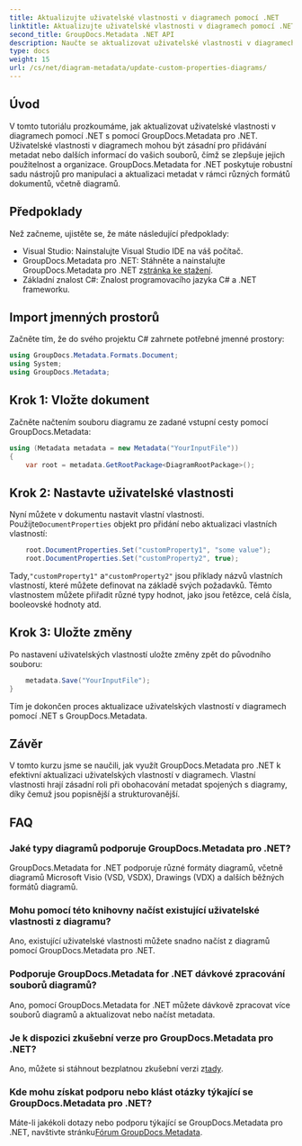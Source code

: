 ```yaml
---
title: Aktualizujte uživatelské vlastnosti v diagramech pomocí .NET
linktitle: Aktualizujte uživatelské vlastnosti v diagramech pomocí .NET
second_title: GroupDocs.Metadata .NET API
description: Naučte se aktualizovat uživatelské vlastnosti v diagramech pomocí .NET pomocí GroupDocs.Metadata for .NET. Snadno vylepšete metadata.
type: docs
weight: 15
url: /cs/net/diagram-metadata/update-custom-properties-diagrams/
---
```

## Úvod
V tomto tutoriálu prozkoumáme, jak aktualizovat uživatelské vlastnosti v diagramech pomocí .NET s pomocí GroupDocs.Metadata pro .NET. Uživatelské vlastnosti v diagramech mohou být zásadní pro přidávání metadat nebo dalších informací do vašich souborů, čímž se zlepšuje jejich použitelnost a organizace. GroupDocs.Metadata for .NET poskytuje robustní sadu nástrojů pro manipulaci a aktualizaci metadat v rámci různých formátů dokumentů, včetně diagramů.
## Předpoklady
Než začneme, ujistěte se, že máte následující předpoklady:
- Visual Studio: Nainstalujte Visual Studio IDE na váš počítač.
-  GroupDocs.Metadata pro .NET: Stáhněte a nainstalujte GroupDocs.Metadata pro .NET z[stránka ke stažení](https://releases.groupdocs.com/metadata/net/).
- Základní znalost C#: Znalost programovacího jazyka C# a .NET frameworku.

## Import jmenných prostorů
Začněte tím, že do svého projektu C# zahrnete potřebné jmenné prostory:
```csharp
using GroupDocs.Metadata.Formats.Document;
using System;
using GroupDocs.Metadata;
```
## Krok 1: Vložte dokument
Začněte načtením souboru diagramu ze zadané vstupní cesty pomocí GroupDocs.Metadata:
```csharp
using (Metadata metadata = new Metadata("YourInputFile"))
{
    var root = metadata.GetRootPackage<DiagramRootPackage>();
```
## Krok 2: Nastavte uživatelské vlastnosti
 Nyní můžete v dokumentu nastavit vlastní vlastnosti. Použijte`DocumentProperties` objekt pro přidání nebo aktualizaci vlastních vlastností:
```csharp
    root.DocumentProperties.Set("customProperty1", "some value");
    root.DocumentProperties.Set("customProperty2", true);
```
 Tady,`"customProperty1"` a`"customProperty2"` jsou příklady názvů vlastních vlastností, které můžete definovat na základě svých požadavků. Těmto vlastnostem můžete přiřadit různé typy hodnot, jako jsou řetězce, celá čísla, booleovské hodnoty atd.
## Krok 3: Uložte změny
Po nastavení uživatelských vlastností uložte změny zpět do původního souboru:
```csharp
    metadata.Save("YourInputFile");
}
```
Tím je dokončen proces aktualizace uživatelských vlastností v diagramech pomocí .NET s GroupDocs.Metadata.

## Závěr
V tomto kurzu jsme se naučili, jak využít GroupDocs.Metadata pro .NET k efektivní aktualizaci uživatelských vlastností v diagramech. Vlastní vlastnosti hrají zásadní roli při obohacování metadat spojených s diagramy, díky čemuž jsou popisnější a strukturovanější.

## FAQ
### Jaké typy diagramů podporuje GroupDocs.Metadata pro .NET?
GroupDocs.Metadata for .NET podporuje různé formáty diagramů, včetně diagramů Microsoft Visio (VSD, VSDX), Drawings (VDX) a dalších běžných formátů diagramů.
### Mohu pomocí této knihovny načíst existující uživatelské vlastnosti z diagramu?
Ano, existující uživatelské vlastnosti můžete snadno načíst z diagramů pomocí GroupDocs.Metadata pro .NET.
### Podporuje GroupDocs.Metadata for .NET dávkové zpracování souborů diagramů?
Ano, pomocí GroupDocs.Metadata for .NET můžete dávkově zpracovat více souborů diagramů a aktualizovat nebo načíst metadata.
### Je k dispozici zkušební verze pro GroupDocs.Metadata pro .NET?
 Ano, můžete si stáhnout bezplatnou zkušební verzi z[tady](https://releases.groupdocs.com/).
### Kde mohu získat podporu nebo klást otázky týkající se GroupDocs.Metadata pro .NET?
 Máte-li jakékoli dotazy nebo podporu týkající se GroupDocs.Metadata pro .NET, navštivte stránku[Fórum GroupDocs.Metadata](https://forum.groupdocs.com/c/metadata/14).